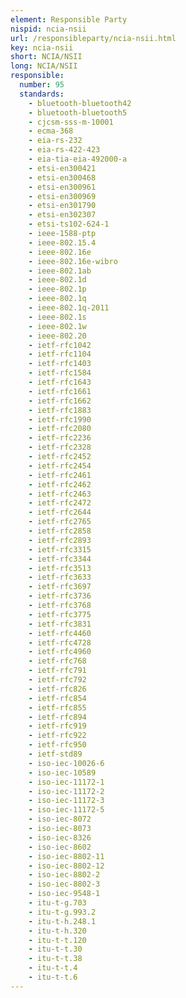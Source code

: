 ```yaml
---
element: Responsible Party
nispid: ncia-nsii
url: /responsibleparty/ncia-nsii.html
key: ncia-nsii
short: NCIA/NSII
long: NCIA/NSII
responsible:
  number: 95
  standards:
    - bluetooth-bluetooth42
    - bluetooth-bluetooth5
    - cjcsm-sss-m-10001
    - ecma-368
    - eia-rs-232
    - eia-rs-422-423
    - eia-tia-eia-492000-a
    - etsi-en300421
    - etsi-en300468
    - etsi-en300961
    - etsi-en300969
    - etsi-en301790
    - etsi-en302307
    - etsi-ts102-624-1
    - ieee-1588-ptp
    - ieee-802.15.4
    - ieee-802.16e
    - ieee-802.16e-wibro
    - ieee-802.1ab
    - ieee-802.1d
    - ieee-802.1p
    - ieee-802.1q
    - ieee-802.1q-2011
    - ieee-802.1s
    - ieee-802.1w
    - ieee-802.20
    - ietf-rfc1042
    - ietf-rfc1104
    - ietf-rfc1403
    - ietf-rfc1584
    - ietf-rfc1643
    - ietf-rfc1661
    - ietf-rfc1662
    - ietf-rfc1883
    - ietf-rfc1990
    - ietf-rfc2080
    - ietf-rfc2236
    - ietf-rfc2328
    - ietf-rfc2452
    - ietf-rfc2454
    - ietf-rfc2461
    - ietf-rfc2462
    - ietf-rfc2463
    - ietf-rfc2472
    - ietf-rfc2644
    - ietf-rfc2765
    - ietf-rfc2858
    - ietf-rfc2893
    - ietf-rfc3315
    - ietf-rfc3344
    - ietf-rfc3513
    - ietf-rfc3633
    - ietf-rfc3697
    - ietf-rfc3736
    - ietf-rfc3768
    - ietf-rfc3775
    - ietf-rfc3831
    - ietf-rfc4460
    - ietf-rfc4728
    - ietf-rfc4960
    - ietf-rfc768
    - ietf-rfc791
    - ietf-rfc792
    - ietf-rfc826
    - ietf-rfc854
    - ietf-rfc855
    - ietf-rfc894
    - ietf-rfc919
    - ietf-rfc922
    - ietf-rfc950
    - ietf-std89
    - iso-iec-10026-6
    - iso-iec-10589
    - iso-iec-11172-1
    - iso-iec-11172-2
    - iso-iec-11172-3
    - iso-iec-11172-5
    - iso-iec-8072
    - iso-iec-8073
    - iso-iec-8326
    - iso-iec-8602
    - iso-iec-8802-11
    - iso-iec-8802-12
    - iso-iec-8802-2
    - iso-iec-8802-3
    - iso-iec-9548-1
    - itu-t-g.703
    - itu-t-g.993.2
    - itu-t-h.248.1
    - itu-t-h.320
    - itu-t-t.120
    - itu-t-t.30
    - itu-t-t.38
    - itu-t-t.4
    - itu-t-t.6
---
```


